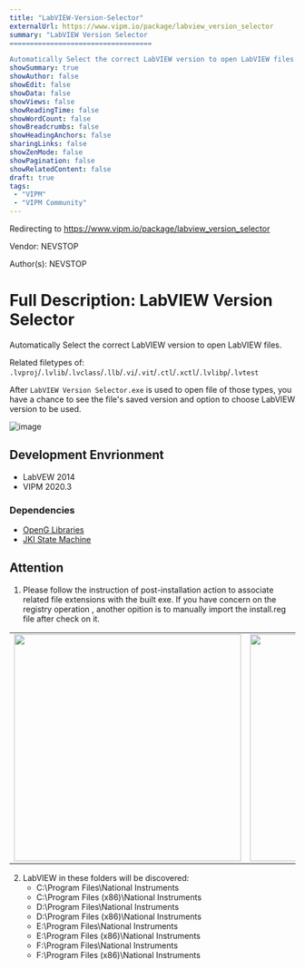 ```yaml
---
title: "LabVIEW-Version-Selector"
externalUrl: https://www.vipm.io/package/labview_version_selector
summary: "LabVIEW Version Selector
===================================

Automatically Select the correct LabVIEW version to open LabVIEW files."
showSummary: true
showAuthor: false
showEdit: false
showData: false
showViews: false
showReadingTime: false
showWordCount: false
showBreadcrumbs: false
showHeadingAnchors: false
sharingLinks: false
showZenMode: false
showPagination: false
showRelatedContent: false
draft: true
tags:
 - "VIPM"
 - "VIPM Community"
---
```


Redirecting to https://www.vipm.io/package/labview_version_selector

Vendor: NEVSTOP

Author(s): NEVSTOP
 
Full Description:
LabVIEW Version Selector
===================================

Automatically Select the correct LabVIEW version to open LabVIEW files. 

Related filetypes of: `.lvproj`/`.lvlib`/`.lvclass`/`.llb`/`.vi`/`.vit`/`.ctl`/`.xctl`/`.lvlibp`/`.lvtest`

After `LabVIEW Version Selector.exe` is used to open file of those types, you have a chance to see the file's saved version and option to choose LabVIEW version to be used.

![image](https://user-images.githubusercontent.com/8196752/198526226-0ca079f3-e9c1-41de-b14c-12358854a554.png)

## Development Envrionment

 - LabVEW 2014
 - VIPM 2020.3

### Dependencies

 - [OpenG Libraries](http://sine.ni.com/nips/cds/view/p/lang/zhs/nid/209027)
 - [JKI State Machine](https://github.com/JKISoftware/JKI-State-Machine)

## Attention

   1. Please follow the instruction of post-installation action to associate related file extensions with the built exe. If you have concern on the registry operation , another opition is to manually import the install.reg file after check on it.
   
   <table><tr>
   <td><img src=https://user-images.githubusercontent.com/8196752/198864067-595e8bd5-96bf-4269-9d45-c72a9979ebca.png width=400px /></td>
   <td><img src=https://user-images.githubusercontent.com/8196752/198864102-0ac8998f-77b5-4925-8ffa-20fb20ebb6bd.png width=400px /></td>
   </tr></table>
 
   2. LabVIEW in these folders will be discovered:    
         - C:\\Program Files\\National Instruments
         - C:\\Program Files (x86)\\National Instruments
         - D:\\Program Files\\National Instruments
         - D:\\Program Files (x86)\\National Instruments
         - E:\\Program Files\\National Instruments
         - E:\\Program Files (x86)\\National Instruments
         - F:\\Program Files\\National Instruments
         - F:\\Program Files (x86)\\National Instruments